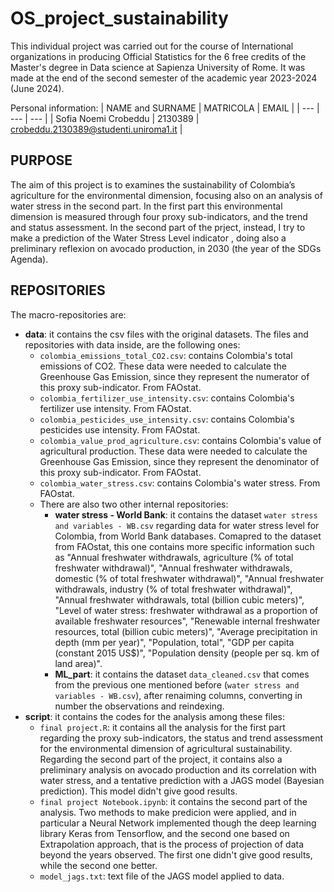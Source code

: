 # OS_project_sustainability

This individual project was carried out for the course of International organizations in producing Official Statistics for the 6 free credits of the Master's degree in Data science at Sapienza University of Rome. It was made at the end of the second semester of the academic year 2023-2024 (June 2024).

Personal information:
| NAME and SURNAME | MATRICOLA | EMAIL |
| --- | --- | --- |
| Sofia Noemi Crobeddu | 2130389 | crobeddu.2130389@studenti.uniroma1.it | 

## PURPOSE

The aim of this project is to examines the sustainability of Colombia’s agriculture for the environmental dimension, focusing also on an analysis of water stress in the second part. In the first part this environmental dimension is measured through four proxy sub-indicators, and the trend and status assessment. In the second part of the prject, instead, I try to make a prediction of the Water Stress Level indicator , doing also a preliminary reflexion on avocado production, in 2030 (the year of the SDGs Agenda).

## REPOSITORIES

The macro-repositories are:
- **data**: it contains the csv files with the original datasets. The files and repositories with data inside, are the following ones:
  - `colombia_emissions_total_CO2.csv`: contains Colombia's total emissions of CO2. These data were needed to calculate the Greenhouse Gas Emission, since they represent the numerator of this proxy sub-indicator. From FAOstat.
  - `colombia_fertilizer_use_intensity.csv`: contains Colombia's fertilizer use intensity. From FAOstat.
  - `colombia_pesticides_use_intensity.csv`: contains Colombia's pesticides use intensity. From FAOstat.
  - `colombia_value_prod_agriculture.csv`: contains Colombia's value of agricultural production. These data were needed to calculate the Greenhouse Gas Emission, since they represent the denominator of this proxy sub-indicator. From FAOstat.
  - `colombia_water_stress.csv`: contains Colombia's water stress. From FAOstat.
  - There are also two other internal repositories:
     - **water stress - World Bank**: it contains the dataset `water stress and variables - WB.csv` regarding data for water stress level for Colombia, from World Bank databases. Comapred to the dataset from FAOstat, this one contains more specific information such as "Annual freshwater withdrawals, agriculture (% of total freshwater withdrawal)", "Annual freshwater withdrawals, domestic (% of total freshwater withdrawal)", "Annual freshwater withdrawals, industry (% of total freshwater withdrawal)", "Annual freshwater withdrawals, total (billion cubic meters)", "Level of water stress: freshwater withdrawal as a proportion of available freshwater resources", "Renewable internal freshwater resources, total (billion cubic meters)", "Average precipitation in depth (mm per year)", "Population, total", "GDP per capita (constant 2015 US$)", "Population density (people per sq. km of land area)".
     - **ML_part**: it contains the dataset `data_cleaned.csv` that comes from the previous one mentioned before (`water stress and variables - WB.csv`), after renaiming columns, converting in number the observations and reindexing.
- **script**: it contains the codes for the analysis among these files:
  - `final project.R`: it contains all the analysis for the first part regarding the proxy sub-indicators, the status and trend assessment for the environmental dimension of agricultural sustainability. Regarding the second part of the project, it contains also a preliminary analysis on avocado production and its correlation with water stress, and a tentative prediction with a JAGS model (Bayesian prediction). This model didn't give good results.
  - `final project Notebook.ipynb`: it contains the second part of the analysis. Two methods to make predicion were applied, and in particular a Neural Network implemented though the deep learning library Keras from Tensorflow, and the second one based on Extrapolation approach, that is the process of projection of data beyond the years observed. The first one didn't give good results, while the second one better.
  - `model_jags.txt`: text file of the JAGS model applied to data.
